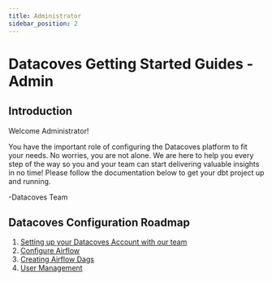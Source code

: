 ```yaml
---
title: Administrator
sidebar_position: 2
---
```

# Datacoves Getting Started Guides - Admin

## Introduction
Welcome Administrator! 

You have the important role of configuring the Datacoves platform to fit your needs. No worries, you are not alone. We are here to help you every step of the way so you and your team can start delivering valuable insights in no time! Please follow the documentation below to get your dbt project up and running.  

-Datacoves Team

## Datacoves Configuration Roadmap
1. [Setting up your Datacoves Account with our team](getting-started/Admin/create-account.md)
2. [Configure Airflow](getting-started/Admin/configure-airflow.md)
3. [Creating Airflow Dags](getting-started/Admin/creating-airflow-dags.md)
4. [User Management](getting-started/Admin/user-management.md)
